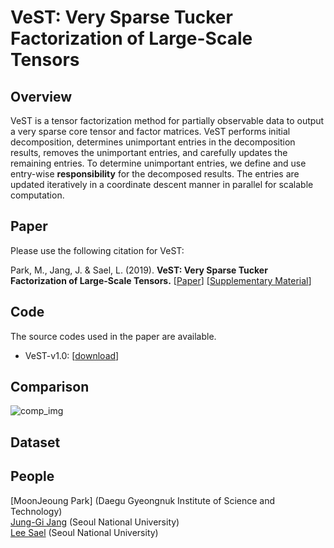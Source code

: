 # VeST: Very Sparse Tucker Factorization of Large-Scale Tensors 

## Overview
VeST is a tensor factorization method for partially observable data to output a very sparse core tensor and factor matrices.
VeST performs initial decomposition, determines unimportant entries in the decomposition results, removes the unimportant entries, and carefully updates the remaining entries.
To determine unimportant entries, we define and use entry-wise **responsibility** for the decomposed results.
The entries are updated iteratively in a coordinate descent manner in parallel for scalable computation.

## Paper
Please use the following citation for VeST:

Park, M., Jang, J.  & Sael, L. (2019). **VeST: Very Sparse Tucker Factorization of Large-Scale Tensors.** 
[[Paper]()] [[Supplementary Material](https://github.com/leesael/VeST/paper/supp-material.pdf)]

## Code
The source codes used in the paper are available. 
* VeST-v1.0: [[download](https://github.com/leesael/VeST/src/)]

## Comparison
![comp_img](https://github.com/leesael/VeST/img/Fig2.jpg)

## Dataset


## People
[MoonJeoung Park] (Daegu Gyeongnuk Institute of Science and Technology)  
[Jung-Gi Jang](https://datalab.snu.ac.kr/~jkjang) (Seoul National University)  
[Lee Sael](https://leesael.github.io/) (Seoul National University)
